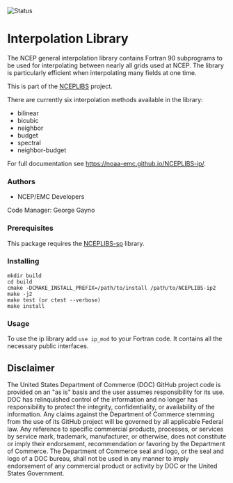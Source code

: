 ![Status](https://github.com/NOAA-EMC/NCEPLIBS-sp/workflows/Build%20and%20Test/badge.svg)

# Interpolation Library

The NCEP general interpolation library contains Fortran 90
subprograms to be used for interpolating between nearly all grids used
at NCEP. The library is particularly efficient when interpolating many
fields at one time.

This is part of the [NCEPLIBS](https://github.com/NOAA-EMC/NCEPLIBS)
project.

There are currently six interpolation methods available in the
library:
- bilinear
- bicubic
- neighbor
- budget
- spectral
- neighbor-budget

For full documentation see https://noaa-emc.github.io/NCEPLIBS-ip/.

### Authors

* NCEP/EMC Developers

Code Manager: George Gayno

### Prerequisites

This package requires the [NCEPLIBS-sp](https://github.com/NOAA-EMC/NCEPLIBS-sp) library.

### Installing

```
mkdir build
cd build
cmake -DCMAKE_INSTALL_PREFIX=/path/to/install /path/to/NCEPLIBS-ip2
make -j2
make test (or ctest --verbose)
make install
```

### Usage

To use the ip library add `use ip_mod` to your Fortran code. It contains all the necessary public interfaces.

## Disclaimer

The United States Department of Commerce (DOC) GitHub project code is
provided on an "as is" basis and the user assumes responsibility for
its use. DOC has relinquished control of the information and no longer
has responsibility to protect the integrity, confidentiality, or
availability of the information. Any claims against the Department of
Commerce stemming from the use of its GitHub project will be governed
by all applicable Federal law. Any reference to specific commercial
products, processes, or services by service mark, trademark,
manufacturer, or otherwise, does not constitute or imply their
endorsement, recommendation or favoring by the Department of
Commerce. The Department of Commerce seal and logo, or the seal and
logo of a DOC bureau, shall not be used in any manner to imply
endorsement of any commercial product or activity by DOC or the United
States Government.
